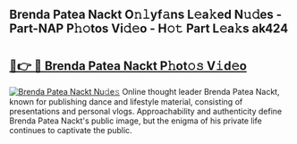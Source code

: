 ## Brenda Patea Nackt O𝚗𝚕yf𝚊ns L𝚎a𝚔ed N𝚞𝚍es - Part-NAP P𝚑𝚘tos Vi𝚍𝚎o - H𝚘𝚝 Part L𝚎a𝚔s ak424

# <h2><a href="http://kf7ru5c.oniu.top/?m=Brenda+Patea+Nackt">🔗👉 🔴 Brenda Patea Nackt P𝚑ot𝚘𝚜 V𝚒d𝚎o</a></h2>

[![Brenda Patea Nackt Nu𝚍e𝚜](https://i.imgur.com/0qMVB7G.gif)](http://kf7ru5c.oniu.top/?m=Brenda+Patea+Nackt)
Online thought leader Brenda Patea Nackt, known for publishing dance and lifestyle material, consisting of presentations and personal vlogs. Approachability and authenticity define Brenda Patea Nackt's public image, but the enigma of his private life continues to captivate the public.  
